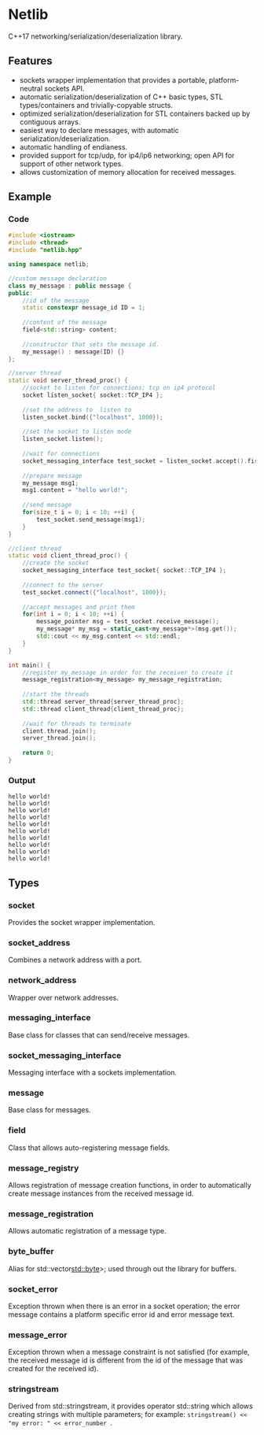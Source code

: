 # Netlib

C++17 networking/serialization/deserialization library.

## Features

- sockets wrapper implementation that provides a portable, platform-neutral sockets API.
- automatic serialization/deserialization of C++ basic types, STL types/containers and trivially-copyable structs.
- optimized serialization/deserialization for STL containers backed up by contiguous arrays.
- easiest way to declare messages, with automatic serialization/deserialization.
- automatic handling of endianess.
- provided support for tcp/udp, for ip4/ip6 networking; open API for support of other network types.
- allows customization of memory allocation for received messages.

## Example

### Code

```c++
#include <iostream>
#include <thread>
#include "netlib.hpp"

using namespace netlib;

//custom message declaration
class my_message : public message {
public:
    //id of the message
    static constexpr message_id ID = 1;
    
    //content of the message
    field<std::string> content;
    
    //constructor that sets the message id.
    my_message() : message(ID) {}
};

//server thread
static void server_thread_proc() {
    //socket to listen for connections; tcp on ip4 protocol
	socket listen_socket{ socket::TCP_IP4 };
    
    //set the address to  listen to
    listen_socket.bind({"localhost", 1000});
    
    //set the socket to listen mode
    listen_socket.listen();
    
    //wait for connections
    socket_messaging_interface test_socket = listen_socket.accept().first;
    
    //prepare message
    my_message msg1;
    msg1.content = "hello world!";
    
    //send message
    for(size_t i = 0; i < 10; ++i) {
        test_socket.send_message(msg1);
    }
}

//client thread
static void client_thread_proc() {
    //create the socket
    socket_messaging_interface test_socket{ socket::TCP_IP4 };
    
    //connect to the server
    test_socket.connect({"localhost", 1000});
 
    //accept messages and print them
    for(int i = 0; i < 10; ++i) {
        message_pointer msg = test_socket.receive_message();
        my_message* my_msg = static_cast<my_message*>(msg.get());
        std::cout << my_msg.content << std::endl;
    }
}

int main() {
    //register my_message in order for the receiver to create it
    message_registration<my_message> my_message_registration;
    
    //start the threads
	std::thread server_thread{server_thread_proc}; 
    std::thread client_thread{client_thread_proc};
    
    //wait for threads to terminate
    client.thread.join();
    server_thread.join();
    
    return 0;
}
```

### Output

```
hello world!
hello world!
hello world!
hello world!
hello world!
hello world!
hello world!
hello world!
hello world!
hello world!
```

## Types

### socket

Provides the socket wrapper implementation.

### socket_address

Combines a network address with a port.

### network_address

Wrapper over network addresses.

### messaging_interface

Base class for classes that can send/receive messages.

### socket_messaging_interface

Messaging interface with a sockets implementation.

### message

Base class for messages.

### field<T>

Class that allows auto-registering message fields.

### message_registry

Allows registration of message creation functions, in order to automatically create message instances from the received message id.

### message_registration<T>

Allows automatic registration of a message type.

### byte_buffer

Alias for std::vector<std::byte>>; used through out the library for buffers.

### socket_error

Exception thrown when there is an error in a socket operation; the error message contains a platform specific error id and error message text.

### message_error

Exception thrown when a message constraint is not satisfied (for example, the received message id is different from the id of the message that was created for the received id).

### stringstream

Derived from std::stringstream, it provides operator std::string which allows creating strings with multiple parameters; for example: `stringstream() << "my error: " << error_number `.
